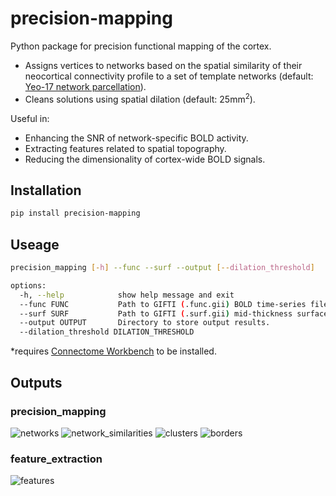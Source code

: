 # precision-mapping

Python package for precision functional mapping of the cortex.

- Assigns vertices to networks based on the spatial similarity of their neocortical connectivity profile to a set of template networks (default: [Yeo-17 network parcellation](https://journals.physiology.org/doi/full/10.1152/jn.00338.2011)).
- Cleans solutions using spatial dilation (default: 25mm<sup>2</sup>).

Useful in:
- Enhancing the SNR of network-specific BOLD activity.
- Extracting features related to spatial topography.
- Reducing the dimensionality of cortex-wide BOLD signals.


## Installation
```bash
pip install precision-mapping
```

## Useage
```bash
precision_mapping [-h] --func --surf --output [--dilation_threshold]

options:
  -h, --help            show help message and exit
  --func FUNC           Path to GIFTI (.func.gii) BOLD time-series file. TRs stored as individual darrays.
  --surf SURF           Path to GIFTI (.surf.gii) mid-thickness surface file.
  --output OUTPUT       Directory to store output results.
  --dilation_threshold DILATION_THRESHOLD
```
*requires [Connectome Workbench](https://www.humanconnectome.org/software/get-connectome-workbench) to be installed.

## Outputs

### precision_mapping
![networks](/cortex_mapping/data/figures/networks.png)
![network_similarities](/cortex_mapping/data/figures/network_similarities.png)
![clusters](/cortex_mapping/data/figures/clusters.png)
![borders](/cortex_mapping/data/figures/borders.png)

### feature_extraction
![features](/cortex_mapping/data/figures/features.png)
